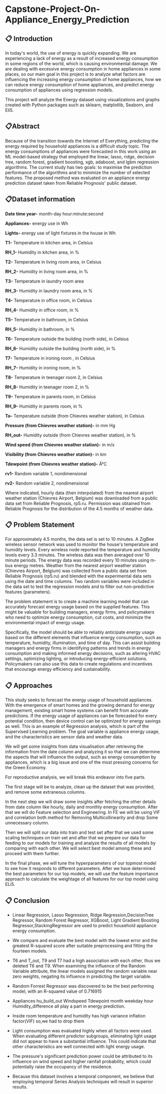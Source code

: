# Capstone-Project-On-Appliance_Energy_Prediction
## 📋 Introduction

In today's world, the use of energy is quickly expanding. We are experiencing a lack of energy as a result of increased energy consumption in some regions of the world, which is causing environmental damage. We are dealing with excessive energy consumption in home appliances in some places, so our main goal in this project is to analyze what factors are influencing the increasing energy consumption of home appliances, how we can reduce energy consumption of home appliances, and predict energy consumption of appliances using regression models.

This project will analyze the Energy dataset using visualizations and graphs created with Python packages such as sklearn, matplotlib, Seaborn, and Eli5.

## 📋Abstract

Because of the transition towards the Internet of Everything, predicting the energy required by household appliances is a difficult study topic. The energy consumptions of appliances were forecasted in this work using an ML model-based strategy that employed the linear, lasso, ridge, decision tree, random forest, gradient boosting, xgb, adaboost, and lgbm regression algorithms. The current study has two goals: to maximise the prediction performance of the algorithms and to minimize the number of selected features. The proposed method was evaluated on an appliance energy prediction dataset taken from Reliable Prognosis' public dataset.

## 📋Dataset information 

**Date time year-** month-day hour:minute:second

**Appliances-** energy use in Wh

**Lights-** energy use of light fixtures in the house in Wh

**T1-** Temperature in kitchen area, in Celsius

**RH_1-** Humidity in kitchen area, in %

**T2-** Temperature in living room area, in Celsius

**RH_2-** Humidity in living room area, in %

**T3-** Temperature in laundry room area

**RH_3-** Humidity in laundry room area, in %

**T4-** Temperature in office room, in Celsius

**RH_4-** Humidity in office room, in %

**T5-** Temperature in bathroom, in Celsius

**RH_5-** Humidity in bathroom, in %

**T6-** Temperature outside the building (north side), in Celsius

**RH_6-** Humidity outside the building (north side), in %

**T7-** Temperature in ironing room , in Celsius

**RH_7-** Humidity in ironing room, in %

**T8-** Temperature in teenager room 2, in Celsius

**RH_8-** Humidity in teenager room 2, in %

**T9-** Temperature in parents room, in Celsius

**RH_9-** Humidity in parents room, in %

**To-** Temperature outside (from Chievres weather station), in Celsius

**Pressure (from Chievres weather station)-** in mm Hg

**RH_out-** Humidity outside (from Chievres weather station), in %

**Wind speed (from Chievres weather station)-** in m/s

**Visibility (from Chievres weather station)-** in km

**Tdewpoint (from Chievres weather station)-** Â°C

**rv1-** Random variable 1, nondimensional

**rv2-** Random variable 2, nondimensional

Where indicated, hourly data (then interpolated) from the nearest airport weather station (Chievres Airport, Belgium) was downloaded from a public data set from Reliable Prognosis, rp5.ru. Permission was obtained from Reliable Prognosis for the distribution of the 4.5 months of weather data.

## 📋 Problem Statement

For approximately 4.5 months, the data set is set to 10 minutes. A ZigBee wireless sensor network was used to monitor the house's temperature and humidity levels. Every wireless node reported the temperature and humidity levels every 3.3 minutes. The wireless data was then averaged over 10 minute periods. The energy data was recorded every 10 minutes using m-bus energy metres. Weather from the nearest airport weather station (Chievres Airport, Belgium) was collected from a public data set from Reliable Prognosis (rp5.ru) and blended with the experimental data sets using the date and time columns. Two random variables were included in the data set to test the regression models and to filter out non-predictive features (parameters).

The problem statement is to create a machine learning model that can accurately forecast energy usage based on the supplied features. This might be valuable for building managers, energy firms, and policymakers who need to optimize energy consumption, cut costs, and minimize the environmental impact of energy usage.

Specifically, the model should be able to reliably anticipate energy usage based on the different elements that influence energy consumption, such as temperature, humidity, illumination, and time of day. This can assist building managers and energy firms in identifying patterns and trends in energy consumption and making informed energy decisions, such as altering HVAC settings, optimizing lighting, or introducing energy-efficient solutions. Policymakers can also use this data to create regulations and incentives that encourage energy efficiency and sustainability.

## 📋 Approaches

This study seeks to forecast the energy usage of household appliances. With the emergence of smart homes and the growing demand for energy management, existing smart home systems can benefit from accurate predictions. If the energy usage of appliances can be forecasted for every potential condition, then device control can be optimized for energy savings as well. This is an example of Regression analysis, which is part of the Supervised Learning problem. The goal variable is appliance energy usage, and the characteristics are sensor data and weather data.

We will get some insights from data visualisation after retrieving the information from the date column and analyzing it so that we can determine the aspects that will influence the output, such as energy consumption by appliances, which is a big issue and one of the most pressing concerns for the Green Economy.

For reproductive analysis, we will break this endeavor into five parts.

The first stage will be to analyze, clean up the dataset that was provided, and remove some extraneous columns.

In the next step we will draw some insights after fetching the other details from date column like hourly, daily and monthly energy consumption. After that we will do Feature selection and Engineering. In FE we will be using VIF and correlation both method for Removing Multicollinearity and drop Some unnecessary column.

Then we will split our data into train and test set after that we used some scaling techniques on train set and after that we prepare our data for feeding to our models for training and analyze the results of all models by comparing with each other. We will select best model among these and proceed with them further.

In the final phase, we will tune the hyperparameters of our topmost model to see how it responds to different parameters. After we have determined the best parameters for our top models, we will use the feature importance approach to calculate the weightage of all features for our top model using ELi5.

## 📋 Conclusion

* Linear Regression, Lasso Regression, Ridge Regression,DecisionTree Regressor, Random Forest Regressor, XGBoost, Light Gradient Boosting Regressor,StackingRegressor are used to predict household appliance energy consumption.
* We compare and evaluate the best model with the lowest error and the greatest R-squared score after suitable preprocessing and fitting the fourteen models.
* T6 and T_out, T9 and T7 had a high association with each other, thus we deleted T6 and T9. When examining the influence of the Random Variable attribute, the linear models assigned the random variable near zero weights, negating its influence in predicting the target variable.
* Random Forrest Regressor was discovered to be the best performing model, with an R-squared value of 0.716915
* Appliances	hu_build_out	Windspeed	Tdewpoint	month	weekday	hour	Humidity_difference  all play a part in energy prediction.

* Inside room temperature and humidity has high variance inflation factor(VIF) so,we had to drop them
* Light consumption was evaluated highly when all factors were used. When evaluating different predictor subgroups, eliminating light usage did not appear to have a substantial influence. This could indicate that other characteristics are well connected with light energy usage.
* The pressure's significant prediction power could be attributed to its influence on wind speed and higher rainfall probability, which could potentially raise the occupancy of the residence.
* Because this dataset involves a temporal component, we believe that employing temporal Series Analysis techniques will result in superior results.
